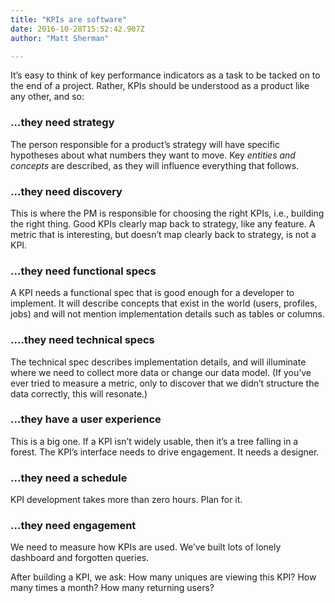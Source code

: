 ```yaml
---
title: "KPIs are software"
date: 2016-10-28T15:52:42.907Z
author: "Matt Sherman"

---
```


It’s easy to think of key performance indicators as a task to be tacked on to the end of a project. Rather, KPIs should be understood as a product like any other, and so:

### …they need strategy

The person responsible for a product’s strategy will have specific hypotheses about what numbers they want to move. Key _entities and concepts_ are described, as they will influence everything that follows.

### …they need discovery

This is where the PM is responsible for choosing the right KPIs, i.e., building the right thing. Good KPIs clearly map back to strategy, like any feature. A metric that is interesting, but doesn’t map clearly back to strategy, is not a KPI.

### …they need functional specs

A KPI needs a functional spec that is good enough for a developer to implement. It will describe concepts that exist in the world (users, profiles, jobs) and will not mention implementation details such as tables or columns.

### ….they need technical specs

The technical spec describes implementation details, and will illuminate where we need to collect more data or change our data model. (If you’ve ever tried to measure a metric, only to discover that we didn’t structure the data correctly, this will resonate.)

### …they have a user experience

This is a big one. If a KPI isn’t widely usable, then it’s a tree falling in a forest. The KPI’s interface needs to drive engagement. It needs a designer.

### …they need a schedule

KPI development takes more than zero hours. Plan for it.

### …they need engagement

We need to measure how KPIs are used. We’ve built lots of lonely dashboard and forgotten queries.

After building a KPI, we ask: How many uniques are viewing this KPI? How many times a month? How many returning users?

